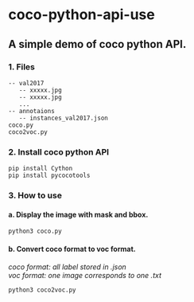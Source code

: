 # coco-python-api-use
A simple demo of coco python API.
-------
### 1. Files
```
-- val2017
   -- xxxxx.jpg
   -- xxxxx.jpg
   ...
-- annotaions
   -- instances_val2017.json
coco.py
coco2voc.py
```
### 2. Install coco python API
```
pip install Cython
pip install pycocotools
```

### 3. How to use
#### a. Display the image with mask and bbox. 
```
python3 coco.py
```
#### b. Convert coco format to voc format.    
*coco format: all label stored in .json*    
*voc format: one image corresponds to one .txt*    
```
python3 coco2voc.py
```
